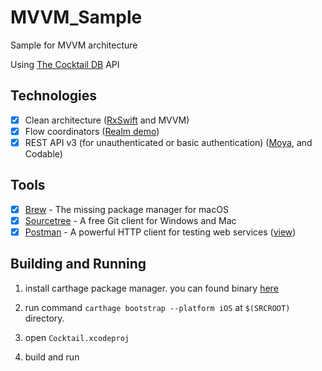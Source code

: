 # MVVM_Sample

Sample for MVVM architecture

Using [The Cocktail DB](https://www.thecocktaildb.com) API

## Technologies

- [x] Clean architecture ([RxSwift](https://github.com/ReactiveX/RxSwift) and MVVM)
- [x] Flow coordinators ([Realm demo](https://github.com/realm/EventKit/blob/master/iOS/EventBlank2-iOS/Services/Navigator.swift))
- [x] REST API v3 (for unauthenticated or basic authentication) ([Moya](https://github.com/Moya/Moya), and Codable)

## Tools

- [x] [Brew](https://github.com/Homebrew/brew) - The missing package manager for macOS
- [x] [Sourcetree](https://www.sourcetreeapp.com) - A free Git client for Windows and Mac
- [x] [Postman](https://www.getpostman.com) - A powerful HTTP client for testing web services ([view](https://github.com/khoren93/SwiftHub/tree/master/Postman))

## Building and Running

1. install carthage package manager. you can found binary [here](https://github.com/Carthage/Carthage)

2. run command `carthage bootstrap --platform iOS` at `$(SRCROOT)` directory.

3. open `Cocktail.xcodeproj`

4. build and run